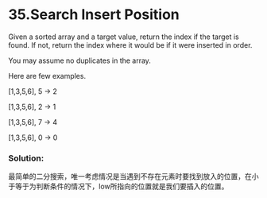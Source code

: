 #  35.Search Insert Position
Given a sorted array and a target value, return the index if the target is found. If not, return the index where it would be if it were inserted in order.

You may assume no duplicates in the array.

Here are few examples.

[1,3,5,6], 5 → 2

[1,3,5,6], 2 → 1

[1,3,5,6], 7 → 4

[1,3,5,6], 0 → 0

### Solution:
最简单的二分搜索，唯一考虑情况是当遇到不存在元素时要找到放入的位置，在小于等于为判断条件的情况下，low所指向的位置就是我们要插入的位置。

